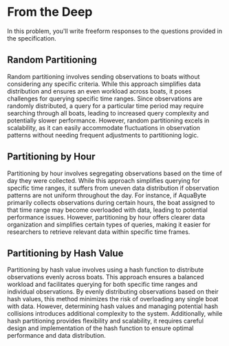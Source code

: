 # From the Deep

In this problem, you'll write freeform responses to the questions provided in the specification.

## Random Partitioning

Random partitioning involves sending observations to boats without considering any specific criteria. While this approach simplifies data distribution and ensures an even workload across boats, it poses challenges for querying specific time ranges. Since observations are randomly distributed, a query for a particular time period may require searching through all boats, leading to increased query complexity and potentially slower performance. However, random partitioning excels in scalability, as it can easily accommodate fluctuations in observation patterns without needing frequent adjustments to partitioning logic.

## Partitioning by Hour

Partitioning by hour involves segregating observations based on the time of day they were collected. While this approach simplifies querying for specific time ranges, it suffers from uneven data distribution if observation patterns are not uniform throughout the day. For instance, if AquaByte primarily collects observations during certain hours, the boat assigned to that time range may become overloaded with data, leading to potential performance issues. However, partitioning by hour offers clearer data organization and simplifies certain types of queries, making it easier for researchers to retrieve relevant data within specific time frames.

## Partitioning by Hash Value

Partitioning by hash value involves using a hash function to distribute observations evenly across boats. This approach ensures a balanced workload and facilitates querying for both specific time ranges and individual observations. By evenly distributing observations based on their hash values, this method minimizes the risk of overloading any single boat with data. However, determining hash values and managing potential hash collisions introduces additional complexity to the system. Additionally, while hash partitioning provides flexibility and scalability, it requires careful design and implementation of the hash function to ensure optimal performance and data distribution.
